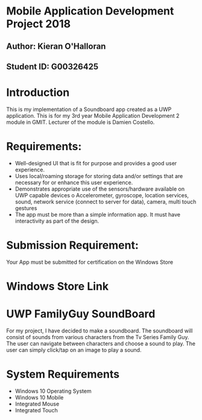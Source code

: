 # Mobile Application Development Project 2018

## Author: Kieran O'Halloran

## Student ID: G00326425

# Introduction
This is my implementation of a Soundboard app created as a UWP application. This is for my 3rd year Mobile Application Development 2 module in GMIT. Lecturer of the module is Damien Costello.

# Requirements:
- Well-designed UI that is fit for purpose and provides a good user experience.
- Uses local/roaming storage for storing data and/or settings that are necessary for or
enhance this user experience.
- Demonstrates appropriate use of the sensors/hardware available on UWP capable devices
o Accelerometer, gyroscope, location services, sound, network service (connect to
server for data), camera, multi touch gestures
- The app must be more than a simple information app. It must have interactivity as part of
the design.

# Submission Requirement:
Your App must be submitted for certification on the Windows Store

# Windows Store Link



# UWP FamilyGuy SoundBoard
For my project, I have decided to make a soundboard. The soundboard will consist of sounds from various characters from the Tv Series Family Guy. The user can navigate between characters and choose a sound to play. The user can simply click/tap on an image to play a sound. 

# System Requirements
- Windows 10 Operating System
- Windows 10 Mobile
- Integrated Mouse
- Integrated Touch



